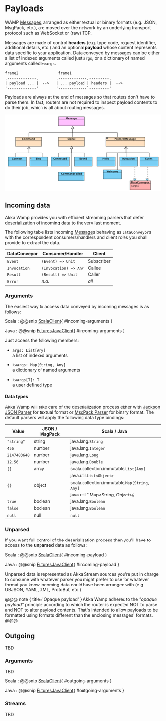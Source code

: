 # Payloads
WAMP [Messages](./messages.html), arranged as either textual or binary formats (e.g. JSON, MsgPack, etc.), are moved over the network by an underlying transport protocol such as WebSocket or (raw) TCP. 

Messages are made of control __headers__ (e.g. type code, request identifier, additional details, etc.) and an optional __payload__ whose content represents data specific to your application. Data conveyed by messages can be either a list of indexed arguments called just ``args``, or a dictionary of named arguments called ``kwargs``. 

```
frame2                  frame1                             
.-------------.        .-------------,---------.    
| payload ... |  -->   | ... payload | headers |  -->  
'-------------'        '-------------`---------'     
```

Payloads are always at the end of messages so that routers don't have to parse them. In fact, routers are not required to inspect payload contents to do their job, which is all about routing messages.

![messages](messages.png)

## Incoming data

Akka Wamp provides you with efficient streaming parsers that defer deserialization of incoming data to the very last moment. 

The following table lists incoming [Message](./messages.html)s behaving as ``DataConveyor``s with the correspondent consumers/handlers and client roles you shall provide to extract the data.

 DataConveyor     | Consumer/Handler        | Client     
------------------|-------------------------|------------
 ``Event``        | ``(Event) => Unit``     | Subscriber 
 ``Invocation``   | ``(Invocation) => Any`` | Callee     
 ``Result``       | ``(Result) => Unit``    | Caller     
 ``Error``        | _n.a._                  | _all_      
    

 
### Arguments
The easiest way to access data conveyed by incoming messages is as follows:

Scala
:    @@snip [ScalaClient](../scala/docs/FuturesScalaClient.scala){ #incoming-arguments }

Java
:    @@snip [FuturesJavaClient](../java/docs/FuturesJavaClient.java){ #incoming-arguments }

Just access the following members:

* ``args: List[Any]``  
  a list of indexed arguments   
      
* ``kwargs: Map[String, Any]``   
  a dictionary of named arguments
       
* ``kwargs[T]: T``  
   a user defined type

#### Data types
Akka Wamp will take care of the deserialization process either with [Jackson JSON Parser](https://github.com/FasterXML/jackson-module-scala) for textual format or [MsgPack Parser](https://github.com/msgpack/msgpack-scala) for binary format. The default parsers will apply the following data type bindings:

Value          | JSON / MsgPack  | Scala / Java
---------------|-----------------|------------------------
``"string"``   | string          | java.lang.``String``
``456``        | number          | java.lang.``Integer``
``2147483648`` | number          | java.lang.``Long``
``12.56``      | number          | java.lang.``Double``
``[]``         | array           | scala.collection.immutable.``List[Any]`` 
               |                 | java.util.``List<Object>``
``{}``         | object          | scala.collection.immutable.``Map[String, Any]``
               |                 | java.util.``Map<String, Object>`§`
``true``       | boolean         | java.lang.``Boolean``
``false``      | boolean         | java.lang.``Boolean``
``null``       | null            | ``null``


### Unparsed
If you want full control of the deserialization process then you'll have to access to the **unparsed** data as follows:

Scala
:    @@snip [ScalaClient](../scala/docs/FuturesScalaClient.scala){ #incoming-payload }

Java
:    @@snip [FuturesJavaClient](../java/docs/FuturesJavaClient.java){ #incoming-payload }

Unparsed data is represented as Akka Stream sources you're put in charge to consume with whatever parser you might prefer to use for whatever format you know incoming data could have been arranged with (e.g. UBJSON, YAML, XML, ProtoBuf, etc.)

@@@ note { title='Opaque payload' }
Akka Wamp adheres to the _"opaque payload"_ principle according to which the router is expected NOT to parse and NOT to alter payload contents. That's intended to allow payloads to be formatted using formats different than the enclosing messages' formats.
@@@
  
  
## Outgoing
TBD

### Arguments
TBD

Scala
:    @@snip [ScalaClient](../scala/docs/FuturesScalaClient.scala){ #outgoing-arguments }

Java
:    @@snip [FuturesJavaClient](../java/docs/FuturesJavaClient.java){ #outgoing-arguments }


### Streams
TBD

